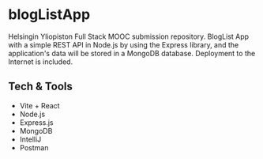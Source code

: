 # blogListApp

Helsingin Yliopiston Full Stack MOOC submission repository. BlogList App with a simple REST API in Node.js by using the Express library, and the application's data will be stored in a MongoDB database. Deployment to the Internet is included. 

## Tech & Tools 

- Vite + React
- Node.js
- Express.js
- MongoDB
- IntelliJ
- Postman

<!--
- - Render
    -->
